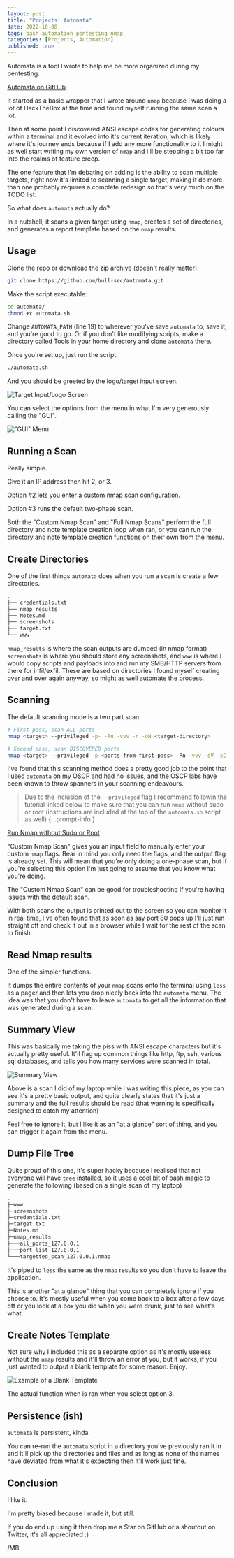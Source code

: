 ```yaml
---
layout: post
title: "Projects: Automata"
date: 2022-10-08
tags: bash automation pentesting nmap
categories: [Projects, Automation]
published: true
---
```


Automata is a tool I wrote to help me be more organized during my pentesting.

[Automata on GitHub](https://github.com/bull-sec/automata)

It started as a basic wrapper that I wrote around `nmap` because I was doing a lot of HackTheBox at the time and found myself running the same scan a lot.

Then at some point I discovered ANSI escape codes for generating colours within a terminal and it evolved into it's current iteration, which is likely where it's journey ends because if I add any more functionality to it I might as well start writing my own version of `nmap` and I'll be stepping a bit too far into the realms of feature creep.

The one feature that I'm debating on adding is the ability to scan multiple targets, right now it's limited to scanning a single target, making it do more than one probably requires a complete redesign so that's very much on the TODO list.

So what does `automata` actually do?

In a nutshell; it scans a given target using `nmap`, creates a set of directories, and generates a report template based on the `nmap` results.

## Usage

Clone the repo or download the zip archive (doesn't really matter):

```bash
git clone https://github.com/bull-sec/automata.git
```

Make the script executable:

```bash
cd automata/
chmod +x automata.sh
```

Change `AUTOMATA_PATH` (line 19) to wherever you've save `automata` to, save it, and you're good to go. Or if you don't like modifying scripts, make a directory called Tools in your home directory and clone `automata` there.

Once you're set up, just run the script:

```bash
./automata.sh
```

And you should be greeted by the logo/target input screen.

![Target Input/Logo Screen](/assets/img/2022-10-09-22-47-09.png)

You can select the options from the menu in what I'm very generously calling the "GUI".

!["GUI" Menu](/assets/img/2022-10-09-22-47-52.png)

## Running a Scan

Really simple.

Give it an IP address then hit 2, or 3.

Option #2 lets you enter a custom nmap scan configuration.

Option #3 runs the default two-phase scan.

Both the "Custom Nmap Scan" and "Full Nmap Scans" perform the full directory and note template creation loop when ran, or you can run the directory and note template creation functions on their own from the menu.

## Create Directories

One of the first things `automata` does when you run a scan is create a few directories.

```bash
.
├── credentials.txt
├── nmap_results
├── Notes.md
├── screenshots
├── target.txt
└── www
```

`nmap_results` is where the scan outputs are dumped (in nmap format) `screenshots` is where you should store any screenshots, and `www` is where I would copy scripts and payloads into and run my SMB/HTTP servers from there for infil/exfil. These are based on directories I found myself creating over and over again anyway, so might as well automate the process.

## Scanning

The default scanning mode is a two part scan:

```bash
# First pass, scan ALL ports
nmap <target> --privileged -p- -Pn -vvv -n -oN <target-directory>

# Second pass, scan DISCOVERED ports
nmap <target> --privileged -p <ports-from-first-pass> -Pn -vvv -sV -sC -oN <target-directory>
```

I've found that this scanning method does a pretty good job to the point that I used `automata` on my OSCP and had no issues, and the OSCP labs have been known to throw spanners in your scanning endeavours.

> Due to the inclusion of the `--privileged` flag I recommend followin the tutorial linked below to make sure that you can run `nmap` without sudo or root (instructions are included at the top of the `automata.sh` script as well)
{: .prompt-info }

[Run Nmap without Sudo or Root](https://www.maketecheasier.com/run-nmap-without-root-or-sudo/)

"Custom Nmap Scan" gives you an input field to manually enter your custom `nmap` flags. Bear in mind you only need the flags, and the output flag is already set. This will mean that you're only doing a one-phase scan, but if you're selecting this option I'm just going to assume that you know what you're doing.

The "Custom Nmap Scan" can be good for troubleshooting if you're having issues with the default scan.

With both scans the output is printed out to the screen so you can monitor it in real time, I've often found that as soon as say port 80 pops up I'll just run straight off and check it out in a browser while I wait for the rest of the scan to finish.

## Read Nmap results

One of the simpler functions.

It dumps the entire contents of your `nmap` scans onto the terminal using `less` as a pager and then lets you drop nicely back into the `automata` menu. The idea was that you don't have to leave `automata` to get all the information that was generated during a scan.

## Summary View

This was basically me taking the piss with ANSI escape characters but it's actually pretty useful. It'll flag up common things like http, ftp, ssh, various sql databases, and tells you how many services were scanned in total.

![Summary View](/assets/img/2022-10-09-23-31-31.png)

Above is a scan I did of my laptop while I was writing this piece, as you can see it's a pretty basic output, and quite clearly states that it's just a summary and the full results should be read (that warning is specifically designed to catch my attention)

Feel free to ignore it, but I like it as an "at a glance" sort of thing, and you can trigger it again from the menu.

## Dump File Tree

Quite proud of this one, it's super hacky because I realised that not everyone will have `tree` installed, so it uses a cool bit of bash magic to generate the following (based on a single scan of my laptop)

```bash
.
├─www
├─screenshots
├─credentials.txt
├─target.txt
├─Notes.md
├─nmap_results
├───all_ports_127.0.0.1
├───port_list_127.0.0.1
└───targetted_scan_127.0.0.1.nmap
```

It's piped to `less` the same as the `nmap` results so you don't have to leave the application.

This is another "at a glance" thing that you can completely ignore if you choose to. It's mostly useful when you come back to a box after a few days off or you look at a box you did when you were drunk, just to see what's what.

## Create Notes Template

Not sure why I included this as a separate option as it's mostly useless without the `nmap` results and it'll throw an error at you, but it works, if you just wanted to output a blank template for some reason. Enjoy.

![Example of a Blank Template](/assets/img/2022-10-09-22-51-37.png)

The actual function when is ran when you select option 3.

## Persistence (ish)

`automata` is persistent, kinda.

You can re-run the `automata` script in a directory you've previously ran it in and it'll pick up the directories and files and as long as none of the names have deviated from what it's expecting then it'll work just fine.

## Conclusion

I like it.

I'm pretty biased because I made it, but still.

If you do end up using it then drop me a Star on GitHub or a shoutout on Twitter, it's all appreciated :)

/MB
